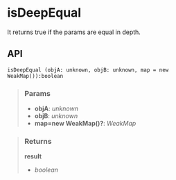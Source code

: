 # isDeepEqual
It returns true if the params are equal in depth.

## API

```tsx
isDeepEqual (objA: unknown, objB: unknown, map = new WeakMap()):boolean 
```

> ### Params
>
> - __objA__: _unknown_
> - __objB__: _unknown_
> - __map=new WeakMap()?__: _WeakMap_
>

> ### Returns
>
> __result__
> - _boolean_  
>